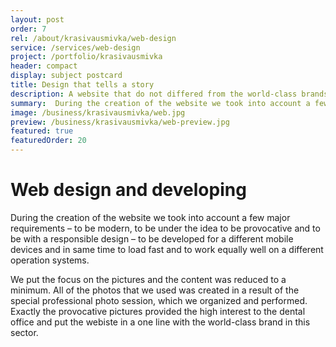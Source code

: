 ```yaml
---
layout: post
order: 7
rel: /about/krasivausmivka/web-design
service: /services/web-design
project: /portfolio/krasivausmivka
header: compact
display: subject postcard
title: Design that tells a story
description: A website that do not differed from the world-class brands.
summary:  During the creation of the website we took into account a few major requirements – to be modern, to be under the idea to be provocative and to be with a responsible design – to be developed for a different mobile devices and in same time to load fast and to work equally well on a different operation systems.
image: /business/krasivausmivka/web.jpg
preview: /business/krasivausmivka/web-preview.jpg
featured: true
featuredOrder: 20
---
```

# Web design and developing
During the creation of the website we took into account a few major requirements – to be modern, to be under the idea to be provocative and to be with a responsible design – to be developed for a different mobile devices and in same time to load fast and to work equally well on a different operation systems. 

We put the focus on the pictures and the content was reduced to a minimum. All of the photos that we used was created in a result of the special professional photo session, which we organized and performed. Exactly the provocative pictures provided the high interest to the dental office and put the webiste in a one line with the world-class brand in this sector. 